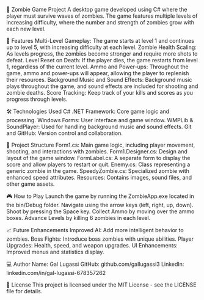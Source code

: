 🧟 Zombie Game Project
A desktop game developed using C# where the player must survive waves of zombies. The game features multiple levels of increasing difficulty, where the number and strength of zombies grow with each new level.

🚀 Features
Multi-Level Gameplay: The game starts at level 1 and continues up to level 5, with increasing difficulty at each level.
Zombie Health Scaling: As levels progress, the zombies become stronger and require more shots to defeat.
Level Reset on Death: If the player dies, the game restarts from level 1, regardless of the current level.
Ammo and Power-ups: Throughout the game, ammo and power-ups will appear, allowing the player to replenish their resources.
Background Music and Sound Effects: Background music plays throughout the game, and sound effects are included for shooting and zombie deaths.
Score Tracking: Keep track of your kills and scores as you progress through levels.

🛠 Technologies Used
C# .NET Framework: Core game logic and processing.
Windows Forms: User interface and game window.
WMPLib & SoundPlayer: Used for handling background music and sound effects.
Git and GitHub: Version control and collaboration.

📂 Project Structure
Form1.cs: Main game logic, including player movement, shooting, and interactions with zombies.
Form1.Designer.cs: Design and layout of the game window.
FormLabel.cs: A separate form to display the score and allow players to restart or quit.
Enemy.cs: Class representing a generic zombie in the game.
SpeedyZombie.cs: Specialized zombie with enhanced speed attributes.
Resources: Contains images, sound files, and other game assets.

🎮 How to Play
Launch the game by running the ZombieApp.exe located in the bin/Debug folder.
Navigate using the arrow keys (left, right, up, down).
Shoot by pressing the Space key.
Collect Ammo by moving over the ammo boxes.
Advance Levels by killing 6 zombies in each level.

📈 Future Enhancements
Improved AI: Add more intelligent behavior to zombies.
Boss Fights: Introduce boss zombies with unique abilities.
Player Upgrades: Health, speed, and weapon upgrades.
UI Enhancements: Improved menus and statistics display.

💻 Author
Name: Gal Lugassi
GitHub: github.com/gallugassi3
LinkedIn: linkedin.com/in/gal-lugassi-678357262

📜 License
This project is licensed under the MIT License - see the LICENSE file for details.
